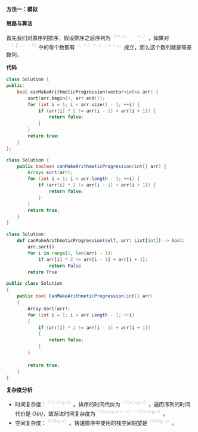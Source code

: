 #### 方法一：模拟

**思路与算法**

首先我们对原序列排序，假设排序之后序列为 ![\{a_0,a_1,\cdotsa_n\} ](./p__{_a_0,_a_1,_cdots_a_n_}_.png) ，如果对 ![i\in\[1,n-1\] ](./p__i_in__1,_n_-_1__.png)  中的每个数都有 ![a_i\times2=a_{i-1}+a_{i+1} ](./p__a_i_times_2_=_a_{i_-_1}_+_a_{i_+_1}_.png)  成立，那么这个数列就是等差数列。

**代码**

```cpp [sol1-C++]
class Solution {
public:
    bool canMakeArithmeticProgression(vector<int>& arr) {
        sort(arr.begin(), arr.end());
        for (int i = 1; i < arr.size() - 1; ++i) {
            if (arr[i] * 2 != arr[i - 1] + arr[i + 1]) {
                return false;
            }
        }
        return true;
    }
};
```

```Java [sol1-Java]
class Solution {
    public boolean canMakeArithmeticProgression(int[] arr) {
        Arrays.sort(arr);
        for (int i = 1; i < arr.length - 1; ++i) {
            if (arr[i] * 2 != arr[i - 1] + arr[i + 1]) {
                return false;
            }
        }
        return true;
    }
}
```

```python [sol1-Python3]
class Solution:
    def canMakeArithmeticProgression(self, arr: List[int]) -> bool:
        arr.sort()
        for i in range(1, len(arr) - 1):
            if arr[i] * 2 != arr[i - 1] + arr[i + 1]:
                return False
        return True
```

```csharp [sol1-C#]
public class Solution 
{
    public bool CanMakeArithmeticProgression(int[] arr) 
    {
        Array.Sort(arr);
        for (int i = 1; i < arr.Length - 1; ++i)
        {
            if (arr[i] * 2 != arr[i - 1] + arr[i + 1]) 
            {
                return false;
            }
        }

        return true;
    }
}
```

**复杂度分析**

+ 时间复杂度：![O(n\logn) ](./p__O_n_log_n__.png) 。排序的时间代价为 ![O(n\logn) ](./p__O_n_log_n__.png) ，遍历序列的时间代价是 *O(n)*，故渐进时间复杂度为 ![O(n\logn+n)=O(n\logn) ](./p__O_n_log_n_+_n__=_O_n_log_n__.png) 。
+ 空间复杂度：![O(\logn) ](./p__O_log_n__.png) 。快速排序中使用的栈空间期望是 ![O(\logn) ](./p__O_log_n__.png) 。